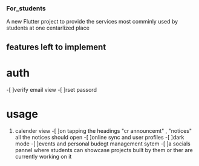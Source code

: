 ### For_students

A new Flutter project to provide the services most comminly used by students at one centarlized place

## features left to implement 

# auth
-[ ]verify email view
-[ ]rset passord

# usage

1. calender view
-[ ]on tapping the headings "cr announcemt" , "notices" all the notices should open
-[ ]online sync and user profiles
-[ ]dark mode
-[ ]events and personal budegt management sytem
-[ ]a socials pannel where students can showcase projects built by them or ther are currently working on it
